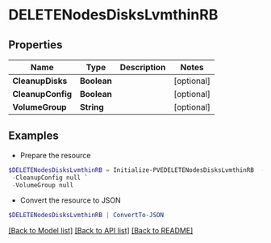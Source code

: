 # DELETENodesDisksLvmthinRB
## Properties

Name | Type | Description | Notes
------------ | ------------- | ------------- | -------------
**CleanupDisks** | **Boolean** |  | [optional] 
**CleanupConfig** | **Boolean** |  | [optional] 
**VolumeGroup** | **String** |  | [optional] 

## Examples

- Prepare the resource
```powershell
$DELETENodesDisksLvmthinRB = Initialize-PVEDELETENodesDisksLvmthinRB  -CleanupDisks null `
 -CleanupConfig null `
 -VolumeGroup null
```

- Convert the resource to JSON
```powershell
$DELETENodesDisksLvmthinRB | ConvertTo-JSON
```

[[Back to Model list]](../README.md#documentation-for-models) [[Back to API list]](../README.md#documentation-for-api-endpoints) [[Back to README]](../README.md)

